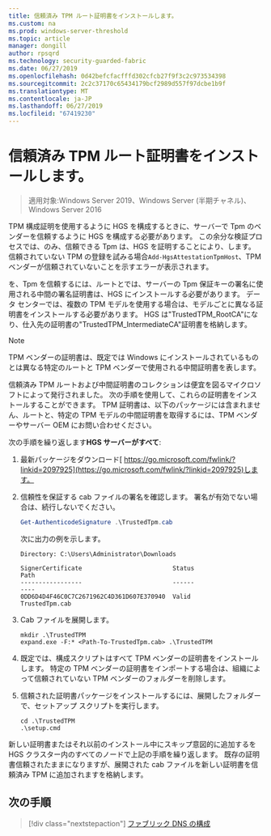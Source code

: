 ```yaml
---
title: 信頼済み TPM ルート証明書をインストールします。
ms.custom: na
ms.prod: windows-server-threshold
ms.topic: article
manager: dongill
author: rpsqrd
ms.technology: security-guarded-fabric
ms.date: 06/27/2019
ms.openlocfilehash: 0d42befcfacfffd302cfcb27f9f3c2c973534398
ms.sourcegitcommit: 2c2c37170c65434179bcf2989d557f97dcbe1b9f
ms.translationtype: MT
ms.contentlocale: ja-JP
ms.lasthandoff: 06/27/2019
ms.locfileid: "67419230"
---
```

# <a name="install-trusted-tpm-root-certificates"></a>信頼済み TPM ルート証明書をインストールします。

>適用対象:Windows Server 2019、Windows Server (半期チャネル)、Windows Server 2016

TPM 構成証明を使用するように HGS を構成するときに、サーバーで Tpm のベンダーを信頼するように HGS を構成する必要があります。
この余分な検証プロセスでは、のみ、信頼できる Tpm は、HGS を証明することにより、します。
信頼されていない TPM の登録を試みる場合`Add-HgsAttestationTpmHost`、TPM ベンダーが信頼されていないことを示すエラーが表示されます。

を、Tpm を信頼するには、ルートとでは、サーバーの Tpm 保証キーの署名に使用される中間の署名証明書は、HGS にインストールする必要があります。
データ センターでは、複数の TPM モデルを使用する場合は、モデルごとに異なる証明書をインストールする必要があります。
HGS は"TrustedTPM_RootCA"になり、仕入先の証明書の"TrustedTPM_IntermediateCA"証明書を格納します。

> [!NOTE]
> TPM ベンダーの証明書は、既定では Windows にインストールされているものとは異なる特定のルートと TPM ベンダーで使用される中間証明書を表します。

信頼済み TPM ルートおよび中間証明書のコレクションは便宜を図るマイクロソフトによって発行されました。
次の手順を使用して、これらの証明書をインストールすることができます。
TPM 証明書は、以下のパッケージには含まれません、ルートと、特定の TPM モデルの中間証明書を取得するには、TPM ベンダーやサーバー OEM にお問い合わせください。

次の手順を繰り返します**HGS サーバーがすべて**:

1.  最新パッケージをダウンロード[ https://go.microsoft.com/fwlink/?linkid=2097925](https://go.microsoft.com/fwlink/?linkid=2097925)します。

2.  信頼性を保証する cab ファイルの署名を確認します。 署名が有効でない場合は、続行しないでください。

    ```powershell
    Get-AuthenticodeSignature .\TrustedTpm.cab
    ```
    
    次に出力の例を示します。
    
    ```
    Directory: C:\Users\Administrator\Downloads
        
    SignerCertificate                         Status                                 Path
    -----------------                         ------                                 ----
    0DD6D4D4F46C0C7C2671962C4D361D607E370940  Valid                                  TrustedTpm.cab
    ```

2.  Cab ファイルを展開します。

    ```
    mkdir .\TrustedTPM
    expand.exe -F:* <Path-To-TrustedTpm.cab> .\TrustedTPM
    ```

3.  既定では、構成スクリプトはすべて TPM ベンダーの証明書をインストールします。 特定の TPM ベンダーの証明書をインポートする場合は、組織によって信頼されていない TPM ベンダーのフォルダーを削除します。

4.  信頼された証明書パッケージをインストールするには、展開したフォルダーで、セットアップ スクリプトを実行します。

    ```
    cd .\TrustedTPM
    .\setup.cmd
    ```

新しい証明書またはそれ以前のインストール中にスキップ意図的に追加するを HGS クラスター内のすべてのノードで上記の手順を繰り返します。
既存の証明書信頼されたままになりますが、展開された cab ファイルを新しい証明書を信頼済み TPM に追加されますを格納します。

## <a name="next-step"></a>次の手順

> [!div class="nextstepaction"]
> [ファブリック DNS の構成](guarded-fabric-configuring-fabric-dns-tpm.md)




